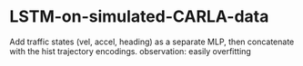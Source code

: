 # LSTM-on-simulated-CARLA-data

Add traffic states (vel, accel, heading) as a separate MLP, then concatenate with the hist trajectory encodings.
observation: easily overfitting

